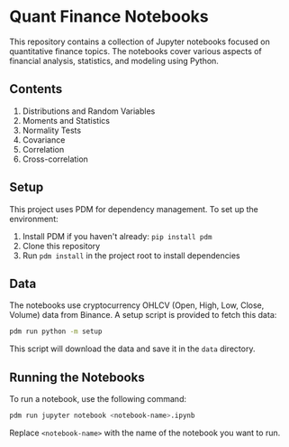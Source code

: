 # Quant Finance Notebooks

This repository contains a collection of Jupyter notebooks focused on quantitative finance topics. The notebooks cover various aspects of financial analysis, statistics, and modeling using Python.

## Contents

1. Distributions and Random Variables
2. Moments and Statistics
3. Normality Tests
4. Covariance
4. Correlation
5. Cross-correlation

## Setup

This project uses PDM for dependency management. To set up the environment:

1. Install PDM if you haven't already: `pip install pdm`
2. Clone this repository
3. Run `pdm install` in the project root to install dependencies

## Data

The notebooks use cryptocurrency OHLCV (Open, High, Low, Close, Volume) data from Binance. A setup script is provided to fetch this data:

```bash
pdm run python -m setup
```

This script will download the data and save it in the `data` directory.

## Running the Notebooks

To run a notebook, use the following command:

```bash
pdm run jupyter notebook <notebook-name>.ipynb
```

Replace `<notebook-name>` with the name of the notebook you want to run.

